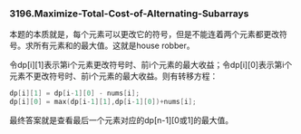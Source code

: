 ### 3196.Maximize-Total-Cost-of-Alternating-Subarrays

本题的本质就是，每个元素可以更改它的符号，但是不能连着两个元素都更改符号。求所有元素和的最大值。这就是house robber。

令dp[i][1]表示第i个元素更改符号时、前i个元素的最大收益；令dp[i][0]表示第i个元素不更改符号时、前i个元素的最大收益。则有转移方程：
```cpp
dp[i][1] = dp[i-1][0] - nums[i];
dp[i][0] = max(dp[i-1][1],dp[i-1][0])+nums[i];
```
最终答案就是查看最后一个元素对应的dp[n-1][0或1]的最大值。
